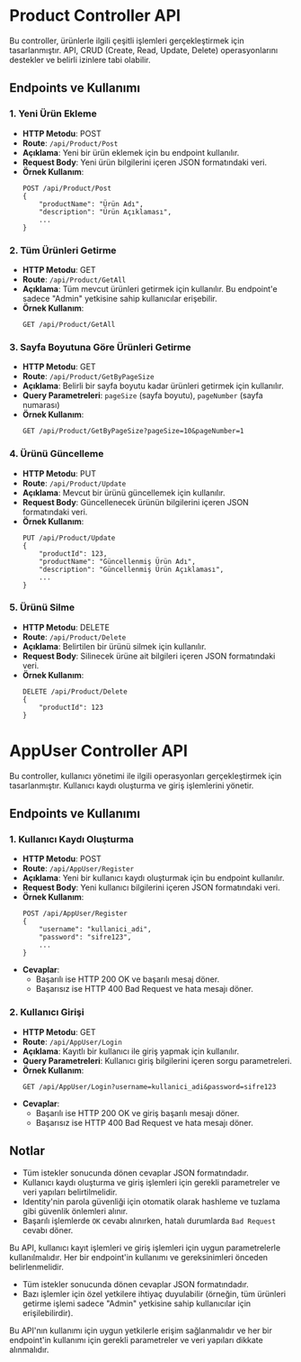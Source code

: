 # Product Controller API

Bu controller, ürünlerle ilgili çeşitli işlemleri gerçekleştirmek için tasarlanmıştır. API, CRUD (Create, Read, Update, Delete) operasyonlarını destekler ve belirli izinlere tabi olabilir.

## Endpoints ve Kullanımı

### 1. Yeni Ürün Ekleme

- **HTTP Metodu**: POST
- **Route**: `/api/Product/Post`
- **Açıklama**: Yeni bir ürün eklemek için bu endpoint kullanılır.
- **Request Body**: Yeni ürün bilgilerini içeren JSON formatındaki veri.
- **Örnek Kullanım**:
    ```http
    POST /api/Product/Post
    {
        "productName": "Ürün Adı",
        "description": "Ürün Açıklaması",
        ...
    }
    ```

### 2. Tüm Ürünleri Getirme

- **HTTP Metodu**: GET
- **Route**: `/api/Product/GetAll`
- **Açıklama**: Tüm mevcut ürünleri getirmek için kullanılır. Bu endpoint'e sadece "Admin" yetkisine sahip kullanıcılar erişebilir.
- **Örnek Kullanım**:
    ```http
    GET /api/Product/GetAll
    ```

### 3. Sayfa Boyutuna Göre Ürünleri Getirme

- **HTTP Metodu**: GET
- **Route**: `/api/Product/GetByPageSize`
- **Açıklama**: Belirli bir sayfa boyutu kadar ürünleri getirmek için kullanılır.
- **Query Parametreleri**: `pageSize` (sayfa boyutu), `pageNumber` (sayfa numarası)
- **Örnek Kullanım**:
    ```http
    GET /api/Product/GetByPageSize?pageSize=10&pageNumber=1
    ```

### 4. Ürünü Güncelleme

- **HTTP Metodu**: PUT
- **Route**: `/api/Product/Update`
- **Açıklama**: Mevcut bir ürünü güncellemek için kullanılır.
- **Request Body**: Güncellenecek ürünün bilgilerini içeren JSON formatındaki veri.
- **Örnek Kullanım**:
    ```http
    PUT /api/Product/Update
    {
        "productId": 123,
        "productName": "Güncellenmiş Ürün Adı",
        "description": "Güncellenmiş Ürün Açıklaması",
        ...
    }
    ```

### 5. Ürünü Silme

- **HTTP Metodu**: DELETE
- **Route**: `/api/Product/Delete`
- **Açıklama**: Belirtilen bir ürünü silmek için kullanılır.
- **Request Body**: Silinecek ürüne ait bilgileri içeren JSON formatındaki veri.
- **Örnek Kullanım**:
    ```http
    DELETE /api/Product/Delete
    {
        "productId": 123
    }
    ```
# AppUser Controller API

Bu controller, kullanıcı yönetimi ile ilgili operasyonları gerçekleştirmek için tasarlanmıştır. Kullanıcı kaydı oluşturma ve giriş işlemlerini yönetir.

## Endpoints ve Kullanımı

### 1. Kullanıcı Kaydı Oluşturma

- **HTTP Metodu**: POST
- **Route**: `/api/AppUser/Register`
- **Açıklama**: Yeni bir kullanıcı kaydı oluşturmak için bu endpoint kullanılır.
- **Request Body**: Yeni kullanıcı bilgilerini içeren JSON formatındaki veri.
- **Örnek Kullanım**:
    ```http
    POST /api/AppUser/Register
    {
        "username": "kullanici_adi",
        "password": "sifre123",
        ...
    }
    ```
- **Cevaplar**:
    - Başarılı ise HTTP 200 OK ve başarılı mesaj döner.
    - Başarısız ise HTTP 400 Bad Request ve hata mesajı döner.

### 2. Kullanıcı Girişi

- **HTTP Metodu**: GET
- **Route**: `/api/AppUser/Login`
- **Açıklama**: Kayıtlı bir kullanıcı ile giriş yapmak için kullanılır.
- **Query Parametreleri**: Kullanıcı giriş bilgilerini içeren sorgu parametreleri.
- **Örnek Kullanım**:
    ```http
    GET /api/AppUser/Login?username=kullanici_adi&password=sifre123
    ```
- **Cevaplar**:
    - Başarılı ise HTTP 200 OK ve giriş başarılı mesajı döner.
    - Başarısız ise HTTP 400 Bad Request ve hata mesajı döner.

## Notlar

- Tüm istekler sonucunda dönen cevaplar JSON formatındadır.
- Kullanıcı kaydı oluşturma ve giriş işlemleri için gerekli parametreler ve veri yapıları belirtilmelidir.
- Identity'nin parola güvenliği için otomatik olarak hashleme ve tuzlama gibi güvenlik önlemleri alınır.
- Başarılı işlemlerde `OK` cevabı alınırken, hatalı durumlarda `Bad Request` cevabı döner.

Bu API, kullanıcı kayıt işlemleri ve giriş işlemleri için uygun parametrelerle kullanılmalıdır. Her bir endpoint'in kullanımı ve gereksinimleri önceden belirlenmelidir.


- Tüm istekler sonucunda dönen cevaplar JSON formatındadır.
- Bazı işlemler için özel yetkilere ihtiyaç duyulabilir (örneğin, tüm ürünleri getirme işlemi sadece "Admin" yetkisine sahip kullanıcılar için erişilebilirdir).

Bu API'nın kullanımı için uygun yetkilerle erişim sağlanmalıdır ve her bir endpoint'in kullanımı için gerekli parametreler ve veri yapıları dikkate alınmalıdır.
